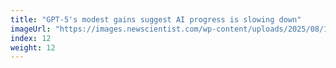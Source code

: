 ```yaml
---
title: "GPT-5's modest gains suggest AI progress is slowing down"
imageUrl: "https://images.newscientist.com/wp-content/uploads/2025/08/13103639/SEI_261915770.jpg?width=788"
index: 12
weight: 12
---
```

